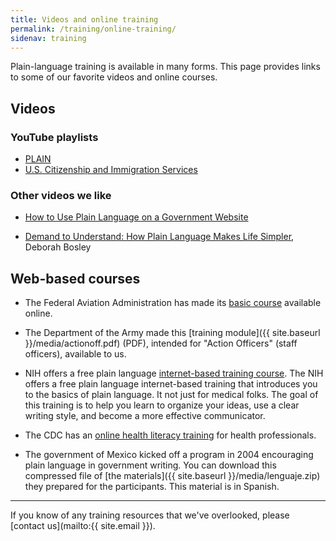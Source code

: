 ```yaml
---
title: Videos and online training
permalink: /training/online-training/
sidenav: training
---
```


Plain-language training is available in many forms. This page provides links to some of our favorite videos and online courses.

## Videos

### YouTube playlists

* [PLAIN](https://www.youtube.com/playlist?list=PLd9b-GuOJ3nHMlmPFMw8cJxN_DW-odj0J)
* [U.S. Citizenship and Immigration Services](https://www.youtube.com/playlist?list=PLADE80C67FDB39352)

### Other videos we like

* [How to Use Plain Language on a Government Website](https://www.youtube.com/watch?v=QtXSCwphuzg)

* [Demand to Understand: How Plain Language Makes Life Simpler](https://www.youtube.com/watch?v=OXcLwlZOE1s), Deborah Bosley

## Web-based courses

- The Federal Aviation Administration has made its [basic course](https://www.faa.gov/about/initiatives/plain_language/basic_course/) available online.

- The Department of the Army made this [training module]({{ site.baseurl }}/media/actionoff.pdf) (PDF), intended for "Action Officers" (staff officers), available to us.

- NIH offers a free plain language [internet-based training course](https://plainlanguage.nih.gov). The NIH offers a free plain language internet-based training that introduces you to the basics of plain language. It not just for medical folks. The goal of this training is to help you learn to organize your ideas, use a clear writing style, and become a more effective communicator.

- The CDC has an [online health literacy training](https://www.cdc.gov/healthliteracy/training/) for health professionals.

- The government of Mexico kicked off a program in 2004 encouraging plain language in government writing. You can download this compressed file of [the materials]({{ site.baseurl }}/media/lenguaje.zip) they prepared for the participants. This material is in Spanish.

---

If you know of any training resources that we've overlooked, please [contact us](mailto:{{ site.email }}).
